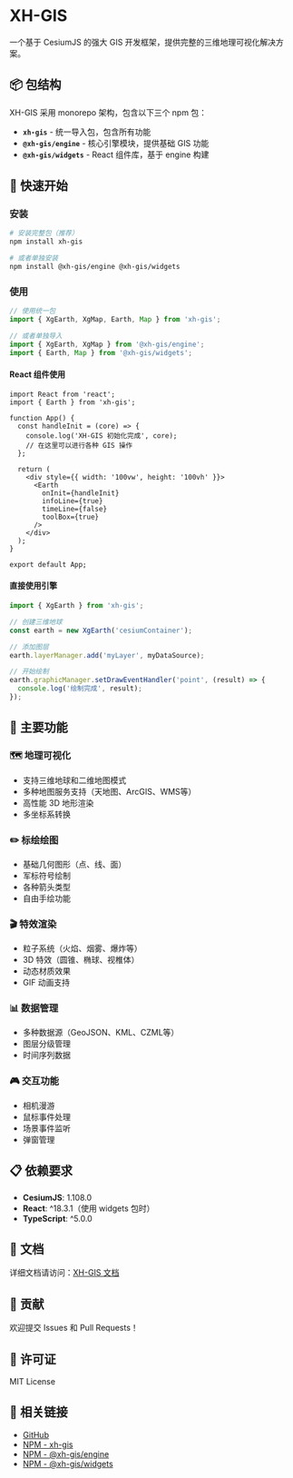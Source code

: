 # XH-GIS

一个基于 CesiumJS 的强大 GIS 开发框架，提供完整的三维地理可视化解决方案。

## 📦 包结构

XH-GIS 采用 monorepo 架构，包含以下三个 npm 包：

- **`xh-gis`** - 统一导入包，包含所有功能
- **`@xh-gis/engine`** - 核心引擎模块，提供基础 GIS 功能
- **`@xh-gis/widgets`** - React 组件库，基于 engine 构建

## 🚀 快速开始

### 安装

```bash
# 安装完整包（推荐）
npm install xh-gis

# 或者单独安装
npm install @xh-gis/engine @xh-gis/widgets
```

### 使用

```typescript
// 使用统一包
import { XgEarth, XgMap, Earth, Map } from 'xh-gis';

// 或者单独导入
import { XgEarth, XgMap } from '@xh-gis/engine';
import { Earth, Map } from '@xh-gis/widgets';
```

#### React 组件使用

```tsx
import React from 'react';
import { Earth } from 'xh-gis';

function App() {
  const handleInit = (core) => {
    console.log('XH-GIS 初始化完成', core);
    // 在这里可以进行各种 GIS 操作
  };

  return (
    <div style={{ width: '100vw', height: '100vh' }}>
      <Earth
        onInit={handleInit}
        infoLine={true}
        timeLine={false}
        toolBox={true}
      />
    </div>
  );
}

export default App;
```

#### 直接使用引擎

```typescript
import { XgEarth } from 'xh-gis';

// 创建三维地球
const earth = new XgEarth('cesiumContainer');

// 添加图层
earth.layerManager.add('myLayer', myDataSource);

// 开始绘制
earth.graphicManager.setDrawEventHandler('point', (result) => {
  console.log('绘制完成', result);
});
```

## 🌟 主要功能

### 🗺️ 地理可视化
- 支持三维地球和二维地图模式
- 多种地图服务支持（天地图、ArcGIS、WMS等）
- 高性能 3D 地形渲染
- 多坐标系转换

### ✏️ 标绘绘图
- 基础几何图形（点、线、面）
- 军标符号绘制
- 各种箭头类型
- 自由手绘功能

### 🎬 特效渲染
- 粒子系统（火焰、烟雾、爆炸等）
- 3D 特效（圆锥、椭球、视椎体）
- 动态材质效果
- GIF 动画支持

### 📊 数据管理
- 多种数据源（GeoJSON、KML、CZML等）
- 图层分级管理
- 时间序列数据

### 🎮 交互功能
- 相机漫游
- 鼠标事件处理
- 场景事件监听
- 弹窗管理

## 📋 依赖要求

- **CesiumJS**: 1.108.0
- **React**: ^18.3.1（使用 widgets 包时）
- **TypeScript**: ^5.0.0

## 📖 文档

详细文档请访问：[XH-GIS 文档](https://github.com/Shen-96/xh-gis#readme)

## 🤝 贡献

欢迎提交 Issues 和 Pull Requests！

## 📄 许可证

MIT License

## 🔗 相关链接

- [GitHub](https://github.com/Shen-96/xh-gis)
- [NPM - xh-gis](https://www.npmjs.com/package/xh-gis)
- [NPM - @xh-gis/engine](https://www.npmjs.com/package/@xh-gis/engine)
- [NPM - @xh-gis/widgets](https://www.npmjs.com/package/@xh-gis/widgets)